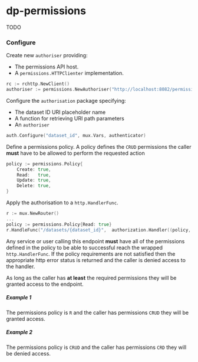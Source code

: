 # dp-permissions
TODO

### Configure
Create new `authoriser` providing:
 - The permissions API host. 
 - A `permissions.HTTPClienter` implementation.

```go
rc := rchttp.NewClient()
authoriser := permissions.NewAuthoriser("http://localhost:8082/permissions", rc)
```

Configure the `authorisation` package specifying:
 - The dataset ID URI placeholder name
 - A function for retrieving URI path parameters
 - An `authoriser`

```go
auth.Configure("dataset_id", mux.Vars, authenticator)
```

Define a permissions policy. A policy defines the `CRUD` permissions the caller **must** have to be allowed to perform 
the requested action

```go
policy := permissions.Policy{
    Create: true,
    Read:   true,
    Update: true,
    Delete: true,
}
````

Apply the authorisation to a `http.HandlerFunc`.
```go
r := mux.NewRouter()
...
policy := permissions.Policy{Read: true}
r.HandleFunc("/datasets/{dataset_id}",  authorization.Handler((policy,  func(w http.ResponseWriter, r *http.Request) { ... }))
```
Any service or user calling this endpoint **must** have all of the permissions defined in the policy to be able to 
successful reach the wrapped `http.HandlerFunc`. If the policy requirements are not satisfied then the appropriate http 
error status is returned and the caller is denied access to the handler. 

As long as the caller has **at least** the required permissions they will be granted access to the endpoint.

##### Example 1
The permissions policy is `R` and the  caller has permissions `CRUD` they will be granted access.

##### Example 2
The permissions policy is `CRUD` and the  caller has permissions `CRD` they will be denied access.

